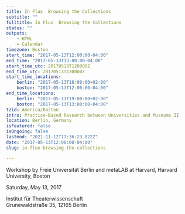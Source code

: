 ```yaml
---
title: In Flux  Browsing the Collections
subtitle: ""
fulltitle: In Flux  Browsing the Collections
status: ""
outputs:
    - HTML
    - Calendar
timezone: Boston
start_time: "2017-05-13T12:00:00-04:00"
end_time: "2017-05-13T13:00:00-04:00"
start_time_utc: 20170513T120000Z
end_time_utc: 20170513T130000Z
start_time_locations:
    berlin: "2017-05-13T18:00:00+02:00"
    boston: "2017-05-13T12:00:00-04:00"
end_time_locations:
    berlin: "2017-05-13T19:00:00+02:00"
    boston: "2017-05-13T13:00:00-04:00"
tzid: America/Boston
intro: Practice-Based Research between Universities and Museums II
location: Berlin, Germany
isFeatured: false
isOngoing: false
lastmod: "2021-11-12T17:36:23.822Z"
date: "2017-05-13T12:00:00-04:00"
slug: in-flux-browsing-the-collections

---
```

Workshop by Freie Universität Berlin and metaLAB at Harvard, Harvard University, Boston

Saturday, May 13, 2017

Institut für Theaterwissenschaft<br />
Grunewaldstraße 35, 12165 Berlin